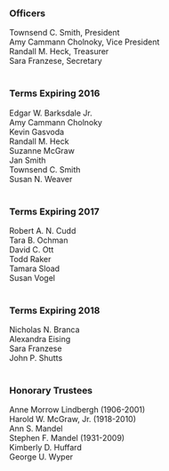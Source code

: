 <div class="row margin-bottom-10">

<div class="col-md-6">

### Officers
Townsend C. Smith, President<br />
Amy Cammann Cholnoky, Vice President<br />
Randall M. Heck, Treasurer<br />
Sara Franzese, Secretary
<br />
<br />

### Terms Expiring 2016
Edgar W. Barksdale Jr.<br />
Amy Cammann Cholnoky<br />
Kevin Gasvoda<br />
Randall M. Heck<br />
Suzanne McGraw<br />
Jan Smith<br />
Townsend C. Smith<br />
Susan N. Weaver
<br />
<br />

### Terms Expiring 2017
Robert A. N. Cudd<br />
Tara B. Ochman<br />
David C. Ott<br />
Todd Raker<br />
Tamara Sload<br />
Susan Vogel
<br />
<br />

</div>
<div class="col-md-6">
	
### Terms Expiring 2018
Nicholas N. Branca<br />
Alexandra Eising<br />
Sara Franzese<br />
John P. Shutts
<br />
<br />

### Honorary Trustees
Anne Morrow Lindbergh (1906-2001)<br />
Harold W. McGraw, Jr. (1918-2010)<br />
Ann S. Mandel<br />
Stephen F. Mandel (1931-2009)<br />
Kimberly D. Huffard<br />
George U. Wyper

</div>
</div>